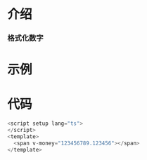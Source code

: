 # 介绍

### 格式化数字

# 示例

<script setup>
</script>

<span v-money="123456789.123456"></span>

# 代码

```js
<script setup lang="ts">
</script>
<template>
  <span v-money="123456789.123456"></span>
</template>
```
